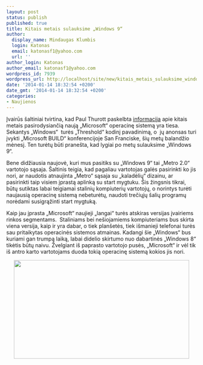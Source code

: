 ```yaml
---
layout: post
status: publish
published: true
title: Kitais metais sulauksime „Windows 9“
author:
  display_name: Mindaugas Klumbis
  login: Katonas
  email: katonasf1@yahoo.com
  url: ''
author_login: Katonas
author_email: katonasf1@yahoo.com
wordpress_id: 7939
wordpress_url: http://localhost/site/new/kitais_metais_sulauksime_windows_9_/
date: '2014-01-14 18:32:54 +0200'
date_gmt: '2014-01-14 18:32:54 +0200'
categories:
- Naujienos
---
```

<p>
	Įvairūs &scaron;altiniai tvirtina, kad Paul Thurott paskelbta <u><a href="http://winsupersite.com/windows-8/threshold-be-called-windows-9-ship-april-2015">informacija</a></u> apie kitais metais pasirodysiančią naują &bdquo;Microsoft&ldquo; operacinę sistemą yra tiesa. Sekantys &bdquo;Windows&ldquo; &nbsp;turės &bdquo;Threshold&ldquo; kodinį pavadinimą, o &nbsp;jų anonsas turi įvykti &bdquo;Microsoft BUILD&ldquo; konferencijoje San Franciske, &scaron;ių metų balandžio mėnesį. Ten turėtų būti prane&scaron;ta, kad lygiai po metų sulauksime &bdquo;Windows 9&ldquo;.</p>
<p>
	Bene didžiausia naujovė, kuri mus pasitiks su &bdquo;Windows 9&ldquo; tai &bdquo;Metro 2.0&ldquo; vartotojo sąsaja. &Scaron;altinis teigia, kad pagaliau vartotojas galės pasirinkti ko jis nori, ar naudotis atnaujinta &bdquo;Metro&ldquo; sąsaja su &bdquo;kaladėlių&ldquo; dizainu, ar pasirinkti taip visiem įprastą aplinką su start mygtuku. &Scaron;is žingsnis tikrai, būtų sutiktas labai teigiamai stalinių kompiuterių vartotojų, o norintys turėti naujausią operacinę sistemą nebeturėtų, naudoti trečiųjų &scaron;alių programų norėdami susigrąžinti start mygtuką.</p>
<p>
	Kaip jau įprasta &bdquo;Microsoft&ldquo; naujieji &bdquo;langai&ldquo; turės atskiras versijas įvairiems rinkos segmentams. &nbsp;Staliniams bei ne&scaron;iojamiems kompiuteriams bus skirta viena versija, kaip ir yra dabar, o tiek plan&scaron;etės, tiek i&scaron;manieji telefonai turės sau pritaikytas operacinės sistemos atmainas. Kadangi &scaron;ie &bdquo;Windows&ldquo; bus kuriami gan trumpą laiką, labai didelio skirtumo nuo dabartinės &bdquo;Windows 8&ldquo; tikėtis būtų naivu. Žvelgiant i&scaron; paprasto vartotojo pusės, &bdquo;Microsoft&ldquo; ir vėl tik i&scaron; antro karto vartotojams duoda tokią operacinę sistemą kokios jis nori.</p>
<p style="text-align: center;">
	<a href="http://technews.lt/userfiles/Windows-9-Desktop-Concept-Looks-Suspiciously-Like-a-Linux-One-398582-2.png"><img alt="" src="http://technews.lt/userfiles/Windows-9-Desktop-Concept-Looks-Suspiciously-Like-a-Linux-One-398582-2.png" style="width: 464px; height: 261px;" /></a></p>
